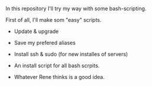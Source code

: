 In this repository I'll try my way with some bash-scripting.

First of all, I'll make som "easy" scripts.

- Update & upgrade
- Save my prefered aliases
- Install ssh & sudo (for new installes of servers)
- An install script for all bash scrpits.

- Whatever Rene thinks is a good idea.
